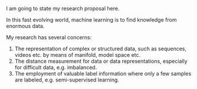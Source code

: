 I am going to state my research proposal here.

In this fast evolving world, machine learning is to find knowledge from enormous data.

My research has several concerns:

1. The representation of complex or structured data, such as sequences, videos etc. by means of manifold, model space etc.
2. The distance measurement for data or data representations, especially for difficult data, e.g. imbalanced.
3. The employment of valuable label information where only a few samples are labeled, e.g. semi-supervised learning.

 